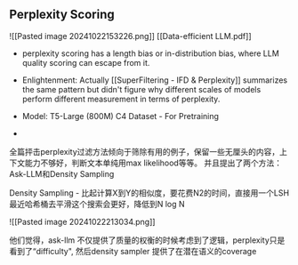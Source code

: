 ## Perplexity Scoring
![[Pasted image 20241022153226.png]]
[[Data-efficient LLM.pdf]]
- perplexity scoring has a length bias or in-distribution bias, where LLM quality scoring can escape from it.
- Enlightenment: Actually [[SuperFiltering - IFD  & Perplexity]] summarizes the same pattern but didn't figure why different scales of models perform different measurement in terms of perplexity.

- Model: T5-Large (800M)  C4 Dataset - For Pretraining
- 

全篇抨击perplexity过滤方法倾向于筛除有用的例子，保留一些无厘头的内容，上下文能力不够好，判断文本单纯用max likelihood等等。
并且提出了两个方法：Ask-LLM和Density Sampling

Density Sampling - 比起计算X到Y的相似度，要花费N2的时间，直接用一个LSH 最近哈希桶去平滑这个搜索会更好，降低到N log N



![[Pasted image 20241022213034.png]]

他们觉得，ask-llm 不仅提供了质量的权衡的时候考虑到了逻辑，perplexity只是看到了“difficulty", 然后density sampler 提供了在潜在语义的coverage